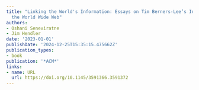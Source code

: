 ```yaml
---
title: "Linking the World's Information: Essays on Tim Berners-Lee’s Invention of
  the World Wide Web"
authors:
- Oshani Seneviratne
- Jim Hendler
date: '2023-01-01'
publishDate: '2024-12-25T15:35:15.475662Z'
publication_types:
- book
publication: '*ACM*'
links:
- name: URL
  url: https://doi.org/10.1145/3591366.3591372
---
```


